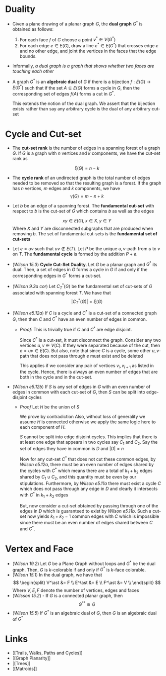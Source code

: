 # Duality
* Given a plane drawing of a planar graph $G$, the **dual graph** $G^\ast$ is obtained as follows:
  1. For each face $f$ of $G$ choose a point $v^\ast \in V(G^\ast)$
  2.  For each edge $e\in E(G)$, draw a line $e^*\in E(G^*)$ that crosses edge $e$  and no other edge, and joint the vertices in the faces that the edge bounds.
* Informally, *a dual graph is a graph that shows whether two faces are touching each other*

* A graph $G^\ast$ is an **algebraic dual** of $G$ if there is a bijection $f:E(G)\to E(G^\ast)$ such that if the set $A\subseteq E(G)$ forms a cycle in $G$, then the corresponding set of edges $f(A)$ forms a cut in $G^\ast$. 
  
  This extends the notion of the dual graph. We assert that the bijection exists rather than say any arbitrary cycle is the dual of any arbitrary cut-set
# Cycle and Cut-set

* The **cut-set rank** is the number of edges in a spanning forest of a graph $G$.  If $G$ is a graph with $n$ vertices and $k$ components, we have the cut-set rank as 
  
  $$
  \xi(G)=n-k
  $$
* The **cycle rank** of an undirected graph is the total number of edges needed to be removed so that the resulting graph is a forest. If the graph has $n$ vertices, $m$ edges and $k$ components, we have 
  $$
  \gamma(G) = m-n+k
  $$

* Let $b$ be an edge of a spanning forest. The **fundamental cut-set** with respect to $b$ is the cut-set of $G$ which contains $b$ as well as the edges
  
  $$
  xy\in E(G), x\in X, y\in Y
  $$
  Where $X$ and $Y$ are disconnected subgraphs that are produced when removing $b$. The set of fundamental cut-sets is the **fundamental set of cut-sets**

* Let $e=uv$ such that $uv\notin E(T)$. Let $P$ be the unique $u,v$-path from $u$ to $v$ on $T$. The **fundamental cycle** is formed by the addition $P+e$. 

* (*Wilson 15.3*) **Cycle Cut-Set Duality**. Let $G$ be a planar graph and $G^\ast$ its dual. Then, a set of edges in $G$ forms a cycle in $G$ if and only if the corresponding edges in $G^\ast$ forms a cut-set.

* (*Wilson 9.3a cor*) Let $C_T^*(G)$ be the fundamental set of cut-sets of $G$ associated with spanning forest $T$. We have that
  $$
  |C_T^*(G)|=\xi(G)
  $$

* (*Wilson e5.12a*) If $C$ is a cycle and $C^\ast$ is a cut-set of a connected graph $G$, then then $C$ and $C^*$ have an even number of edges in common.
	* *Proof*: 
	  This is trivially true if $C$ and $C^*$ are edge disjoint.
	  
	  Since $C^*$ is a cut-set, it must disconnect the graph. Consider any two vertices $u,v\in V(C)$. If they were separated because of the cut, then $e=uv \in E(C)$. But also, note that since $C$ is a cycle, some other $u,v$-path that does not pass through $e$ must exist and be deleted
	  
	  This applies if we consider any pair of vertices $v_i,v_{i+1}$ as listed in the cycle. Hence, there is always an even number of edges that are both in the cycle and in the cut-set. 

* (*Wilson e5.12b*) If $S$ is any set of edges in $G$ with an even number of edges in common with each cut-set of $G$, then $S$ can be split into edge-disjoint cycles
	* *Proof* Let  $H$ be the union of $S$
	  
	  We prove by contradiction  Also, without loss of generality we assume $H$ is connected otherwise we apply the same logic here to each component of $H$.
	  
	  $S$ cannot be split into edge disjoint cycles. This implies that there is at least one edge that appears in two cycles say $C_1$ and $C_2$.  Say the set of edges they have in common is $D$ and $|D|=n$
	  
	  Now for any cut-set $C^*$ that does not cut these common edges, by *Wilson e5.12a*, there must be an even number of edges shared by the cycles with $C^*$ which means there are a total of $k_1+k_2$ edges shared by $C_1\cup C_2$, and this quantity must be even by our stipulations.  Furthermore,  by *Wilson e5.11a* there must exist a cycle $C$ which does not pass through any edge in $D$ and clearly it intersects with $C^*$ in $k_1 + k_2$ edges
	  
	  But, now consider a cut-set obtained by passing through one of the edges in $D$ which is guaranteed to exist by *Wilson e5.11b*. Such a cut-set now yields $k_1 + k_2-1$ common edges with $C$ which is impossible since there must be an even number of edges shared between $C$ and $C^*$.



# Vertex and Face
* (*Wilson 19.2*) Let $G$ be a Plane Graph without loops and $G^\ast$ be the dual graph. Then, $G$ is $k$-colorable if and only if $G^\ast$ is $k$-face colorable.
* (*Wilson 15.1*) In the dual graph, we have that
  $$
  \begin{split}
  V^\ast &= F \\
  E^\ast &= E \\
  F^\ast &= V \\ 
  \end{split}
  $$
  Where $V,E,F$ denote the number of vertices, edges and faces
* (*Wilsson 15.2*) - If $G$ is a connected planar graph, then 
  $$
  G^{\ast\ast} \cong G
  $$
* (*Wilson 15.5*) If $G^\ast$ is an algebraic dual of $G$, then $G$ is an algebraic dual of $G^\ast$
 
# Links
* [[Trails, Walks, Paths and Cycles]]
* [[Graph Planarity]]
* [[Trees]]
* [[Matroids]]